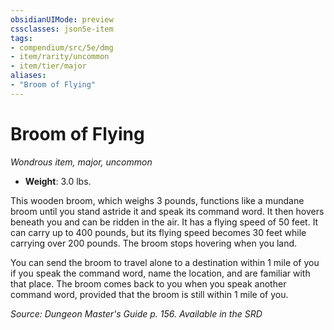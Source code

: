 ```yaml
---
obsidianUIMode: preview
cssclasses: json5e-item
tags:
- compendium/src/5e/dmg
- item/rarity/uncommon
- item/tier/major
aliases: 
- "Broom of Flying"
---
```

# Broom of Flying
*Wondrous item, major, uncommon*  

- **Weight**: 3.0 lbs.

This wooden broom, which weighs 3 pounds, functions like a mundane broom until you stand astride it and speak its command word. It then hovers beneath you and can be ridden in the air. It has a flying speed of 50 feet. It can carry up to 400 pounds, but its flying speed becomes 30 feet while carrying over 200 pounds. The broom stops hovering when you land.

You can send the broom to travel alone to a destination within 1 mile of you if you speak the command word, name the location, and are familiar with that place. The broom comes back to you when you speak another command word, provided that the broom is still within 1 mile of you.

*Source: Dungeon Master's Guide p. 156. Available in the <span title='Systems Reference Document (5.1)'>SRD</span>*